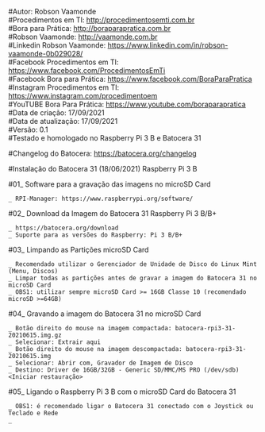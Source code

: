 #Autor: Robson Vaamonde<br>
#Procedimentos em TI: http://procedimentosemti.com.br<br>
#Bora para Prática: http://boraparapratica.com.br<br>
#Robson Vaamonde: http://vaamonde.com.br<br>
#Linkedin Robson Vaamonde: https://www.linkedin.com/in/robson-vaamonde-0b029028/<br>
#Facebook Procedimentos em TI: https://www.facebook.com/ProcedimentosEmTi<br>
#Facebook Bora para Prática: https://www.facebook.com/BoraParaPratica<br>
#Instagram Procedimentos em TI: https://www.instagram.com/procedimentoem<br>
#YouTUBE Bora Para Prática: https://www.youtube.com/boraparapratica<br>
#Data de criação: 17/09/2021<br>
#Data de atualização: 17/09/2021<br>
#Versão: 0.1<br>
#Testado e homologado no Raspberry Pi 3 B e Batocera 31

#Changelog do Batocera: https://batocera.org/changelog

#Instalação do Batocera 31 (18/06/2021) Raspberry Pi 3 B

#01_ Software para a gravação das imagens no microSD Card<br>

	_ RPI-Manager: https://www.raspberrypi.org/software/

#02_ Download da Imagem do Batocera 31 Raspberry Pi 3 B/B+
		
	_ https://batocera.org/download
	_ Suporte para as versões do Raspberry: Pi 3 B/B+

#03_ Limpando as Partições microSD Card

	_ Recomendado utilizar o Gerenciador de Unidade de Disco do Linux Mint (Menu, Discos)
	_ Limpar todas as partições antes de gravar a imagem do Batocera 31 no microSD Card
	_ OBS1: utilizar sempre microSD Card >= 16GB Classe 10 (recomendado microSD >=64GB)

#04_ Gravando a imagem do Batocera 31 no microSD Card

	_ Botão direito do mouse na imagem compactada: batocera-rpi3-31-20210615.img.gz
	_ Selecionar: Extrair aqui
	_ Botão direito do mouse na imagem descompactada: batocera-rpi3-31-20210615.img
	_ Selecionar: Abrir com, Gravador de Imagem de Disco
	_ Destino: Driver de 16GB/32GB - Generic SD/MMC/MS PRO (/dev/sdb) <Iniciar restauração>

#05_ Ligando o Raspberry Pi 3 B com o microSD Card do Batocera 31
	
	_ OBS1: é recomendado ligar o Batocera 31 conectado com o Joystick ou Teclado e Rede
	_ 